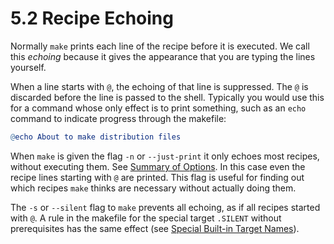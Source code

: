 # 5.2 Recipe Echoing

Normally `make` prints each line of the recipe before it is executed.
We call this _echoing_ because it gives the appearance that you are typing the lines yourself.

When a line starts with `@`, the echoing of that line is suppressed.
The `@` is discarded before the line is passed to the shell.
Typically you would use this for a command whose only effect is to print something, such as an `echo` command to indicate progress through the makefile:

```makefile
@echo About to make distribution files
```

When `make` is given the flag `-n` or `--just-print` it only echoes most recipes, without executing them.
See [Summary of Options](../running/options-summary).
In this case even the recipe lines starting with `@` are printed.
This flag is useful for finding out which recipes `make` thinks are necessary without actually doing them.

The `-s` or `--silent` flag to `make` prevents all echoing, as if all recipes started with `@`.
A rule in the makefile for the special target `.SILENT` without prerequisites has the same effect (see [Special Built-in Target Names](../rules/special-targets)).
